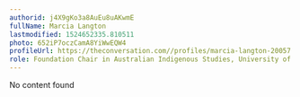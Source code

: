 ```yaml
---
authorid: j4X9gKo3a8AuEu8uAKwmE
fullName: Marcia Langton
lastmodified: 1524652335.810511
photo: 652iP7oczCamA8YiWwEQW4
profileUrl: https://theconversation.com//profiles/marcia-langton-20057
role: Foundation Chair in Australian Indigenous Studies, University of Melbourne
---
```

No content found